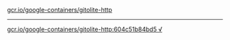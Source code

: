 [gcr.io/google-containers/gitolite-http](https://hub.docker.com/r/anjia0532/gitolite-http/tags/) 

----
[gcr.io/google-containers/gitolite-http:604c51b84bd5 √](https://hub.docker.com/r/anjia0532/google-containers.gitolite-http/tags/)

